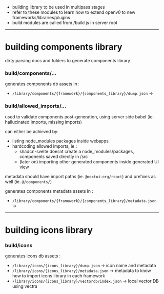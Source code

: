- building library to be used in multipass stages
- refer to these modules to learn how to extend openv0 to new frameworks/libraries/plugins
- build modules are called from /build.js in server root

---

# building components library

dirty parsing docs and folders to generate components library

### build/components/...

generates components db assets in :

- `/library/components/{framework}/{components_library}/dump.json` →

### build/allowed_imports/...

used to validate components post-generation, using server side babel (ie. hallucinated imports, missing imports)

can either be achieved by:

- listing node_modules packages inside webapps
- hardcoding allowed imports; ie :
  - shadcn-svelte doesnt create a node_modules/packages, components saved directly in /src
  - (later on) importing other generated components inside generated UI view

metadata should have import paths (ie. `@nextui-org/react`) and prefixes as well (ie. `@/components/`)

generates components metadata assets in :

- `/library/components/{framework}/{components_library}/metadata.json` →

---

# building icons library

### build/icons

generates icons db assets :

- `/library/icons/{icons_library}/dump.json` → icon name and metadata
- `/library/icons/{icons_library}/metadata.json` → metadata to know how to import icons library in each framework
- `/library/icons/{icons_library}/vectordb/index.json` → local vector DB using vectra
